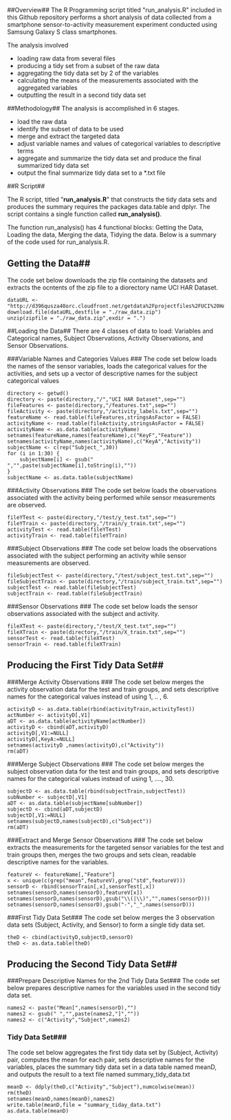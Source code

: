 ##Overview##
The R Programming script titled "run_analysis.R" included in this Github repository performs a short analysis of data collected from a smartphone sensor-to-activity measurement experiment conducted using Samsung Galaxy S class smartphones.

The analysis involved

-	loading raw data from several files
-	producing a tidy set from a subset of the raw data
-	aggregating the tidy data set by 2 of the variables
-	calculating the means of the measurements associated with the aggregated variables
-	outputting the result in a second tidy data set


##Methodology##
The analysis is accomplished in 6 stages.

- load the raw data
- identify the subset of data to be used
- merge and extract the targeted data
- adjust variable names and values of categorical variables to descriptive terms
- aggregate and summarize the tidy data set and produce the final summarized tidy data set
- output the final summarize tidy data set to a *.txt file


##R Script##

The R script, titled "**run_analysis.R**" that constructs the tidy data sets and produces the summary requires the packages data.table and dplyr. The script contains a single function called **run_analysis()**.

The function run_analysis() has 4 functional blocks: Getting the Data, Loading the data, Merging the data, Tidying the data. Below is a summary of the code used for run_analysis.R.


## Getting the Data##
The code set below downloads the zip file containing the datasets and extracts the ocntents of the zip file to a diorectory name UCI HAR Dataset.

	dataURL <- "http://d396qusza40orc.cloudfront.net/getdata%2Fprojectfiles%2FUCI%20HAR%20Dataset.zip"
	download.file(dataURL,destfile = "./raw_data.zip")
	unzip(zipfile = "./raw_data.zip",exdir = ".")

##Loading the Data##
There are 4 classes of data to load: Variables and Categorical names, Subject Observations, Activity Observations, and Sensor Observations.


###Variable Names and Categories Values ###
The code set below loads the names of the sensor variables, loads the categorical values for the activities, and sets up a vector of descriptive names for the subject categorical values

	directory <- getwd()
	directory <- paste(directory,"/","UCI HAR Dataset",sep="")
	fileFeatures <- paste(directory,"/features.txt",sep="")
	fileActivity <- paste(directory,"/activity_labels.txt",sep="")
	featureName <- read.table(fileFeatures,stringsAsFactor = FALSE)
	activityName <- read.table(fileActivity,stringsAsFactor = FALSE)
	activityName <- as.data.table(activityName)
	setnames(featureName,names(featureName),c("KeyF","Feature"))
	setnames(activityName,names(activityName),c("KeyA","Activity"))
	subjectName <- c(rep("Subject_",30))
	for (i in 1:30) {
		subjectName[i] <- gsub(" ","",paste(subjectName[i],toString(i),""))
	}
	subjectName <- as.data.table(subjectName) 


###Activity Observations ###
The code set below loads the observations associated with the activity being performed while sensor measurements are observed.

	fileYTest <- paste(directory,"/test/y_test.txt",sep="")
	fileYTrain <- paste(directory,"/train/y_train.txt",sep="")
	activityTest <- read.table(fileYTest)
	activityTrain <- read.table(fileYTrain)


###Subject Observations ###
The code set below loads the observations associated with the subject performing an activity while sensor measurements are observed.

	fileSubjectTest <- paste(directory,"/test/subject_test.txt",sep="")
	fileSubjectTrain <- paste(directory,"/train/subject_train.txt",sep="")
	subjectTest <- read.table(fileSubjectTest)
	subjectTrain <- read.table(fileSubjectTrain)


###Sensor Observations ###
The code set below loads the sensor observations associated with the subject and activity.

	fileXTest <- paste(directory,"/test/X_test.txt",sep="")
	fileXTrain <- paste(directory,"/train/X_train.txt",sep="")
	sensorTest <- read.table(fileXTest)
	sensorTrain <- read.table(fileXTrain)


## Producing the First Tidy Data Set##


###Merge Activity Observations ###
The code set below merges the activity observation data for the test and train groups, and sets descriptive names for the categorical values instead of using 1, .. , 6.

	activityD <- as.data.table(rbind(activityTrain,activityTest))
	actNumber <- activityD[,V1]
	aDT <- as.data.table(activityName[actNumber])
	activityD <- cbind(aDT,activityD)
	activityD[,V1:=NULL]
	activityD[,KeyA:=NULL]
	setnames(activityD ,names(activityD),c("Activity"))
	rm(aDT)


###Merge Subject Observations ###
The code set below merges the subject observation data for the test and train groups, and sets descriptive names for the categorical values instead of using 1, ...., 30.

	subjectD <- as.data.table(rbind(subjectTrain,subjectTest))
	subNumber <- subjectD[,V1]
	aDT <- as.data.table(subjectName[subNumber])
	subjectD <- cbind(aDT,subjectD)
	subjectD[,V1:=NULL]
	setnames(subjectD,names(subjectD),c("Subject"))
	rm(aDT)
  

###Extract and Merge Sensor Observations ###
The code set below extracts the measurements for the targeted sensor variables for the test and train groups then, merges the two groups and sets clean, readable descriptive names for the variables.

	featureV <- featureName[,"Feature"]
	x <- unique(c(grep("mean",featureV),grep("std",featureV)))
	sensorD <- rbind(sensorTrain[,x],sensorTest[,x])
	setnames(sensorD,names(sensorD),featureV[x])
	setnames(sensorD,names(sensorD),gsub("\\(|\\)","",names(sensorD)))
	setnames(sensorD,names(sensorD),gsub("-","_",names(sensorD)))	


###First Tidy Data Set###
The code set below merges the 3 observation data sets (Subject, Activity, and Sensor) to form a single tidy data set.

	theD <- cbind(activityD,subjectD,sensorD)	
	theD <- as.data.table(theD)


## Producing the Second Tidy Data Set##

###Prepare Descriptive Names for the 2nd Tidy Data Set###
The code set below prepares descriptive names for the variables used in the second tidy data set.

	names2 <- paste("Mean[",names(sensorD),"")
	names2 <- gsub(" ","",paste(names2,"]",""))
	names2 <- c("Activity","Subject",names2)


### Tidy Data Set###

The code set below aggregates the first tidy data set by (Subject, Activity) pair, computes the mean for each pair, sets descriptive names for the variables, places the summary tidy data set in a data table named meanD, and outputs the result to a text file named summary_tidy_data.txt

	meanD <- ddply(theD,c("Activity","Subject"),numcolwise(mean))
	rm(theD)
	setnames(meanD,names(meanD),names2)
	write.table(meanD,file = "summary_tiday_data.txt")
	as.data.table(meanD)
